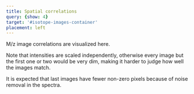 ```yaml
---
title: Spatial correlations
query: {show: 4}
target: '#isotope-images-container'
placement: left
---
```


M/z image correlations are visualized here.

Note that intensities are scaled independently, otherwise every image but the first one or two would be very dim, making it harder to judge how well the images match.

It is expected that last images have fewer non-zero pixels because of noise removal in the spectra.
